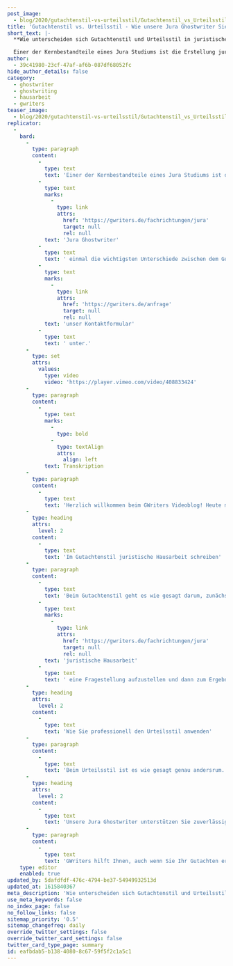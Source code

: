 ```yaml
---
post_image:
  - blog/2020/gutachtenstil-vs-urteilsstil/Gutachtenstil_vs_Urteilsstil.jpg
title: 'Gutachtenstil vs. Urteilsstil - Wie unsere Jura Ghostwriter Sie unterstützen'
short_text: |-
  **Wie unterscheiden sich Gutachtenstil und Urteilsstil in juristischen Hausarbeiten? Lassen Sie sich jetzt von unseren Jura Ghostwritern unterstützen!**

  Einer der Kernbestandteile eines Jura Studiums ist die Erstellung juristischer Hausarbeiten. Doch hierbei gibt es ein ganz entscheidendes Kriterium zu beachten: soll die Hausarbeit im Gutachtenstil oder im Urteilsstil erstellt werden? Je nachdem welcher Stil angewandt werden muss, unterscheidet sich der Inhalt und die Argumentationsweise in einer juristischen Hausarbeit massiv. In diesem Video haben wir...
author:
  - 39c41980-23cf-47af-af6b-087df68052fc
hide_author_details: false
category:
  - ghostwriter
  - ghostwriting
  - hausarbeit
  - gwriters
teaser_image:
  - blog/2020/gutachtenstil-vs-urteilsstil/Gutachtenstil_vs_Urteilsstil.jpg
replicator:
  -
    bard:
      -
        type: paragraph
        content:
          -
            type: text
            text: 'Einer der Kernbestandteile eines Jura Studiums ist die Erstellung juristischer Hausarbeiten. Doch hierbei gibt es ein ganz entscheidendes Kriterium zu beachten: soll die Hausarbeit im Gutachtenstil oder im Urteilsstil erstellt werden? Je nachdem welcher Stil angewandt werden muss, unterscheidet sich der Inhalt und die Argumentationsweise in einer juristischen Hausarbeit massiv. In diesem Video haben wir auf Basis der jahrelangen Erfahrung unserer besten '
          -
            type: text
            marks:
              -
                type: link
                attrs:
                  href: 'https://gwriters.de/fachrichtungen/jura'
                  target: null
                  rel: null
            text: 'Jura Ghostwriter'
          -
            type: text
            text: ' einmal die wichtigsten Unterschiede zwischen dem Gutachtenstil und dem Urteilsstil für Sie herausgearbeitet. Wenn Sie eine Unterstützung durch unsere Jura Ghostwriter wünschen, beispielsweise beim Verfassen ihrer juristischen Hausarbeit oder auch bei der Vorbereitung auf Ihre anstehende Jura Klausur, dann schicken Sie uns jetzt gerne ein unverbindliche Anfrage über '
          -
            type: text
            marks:
              -
                type: link
                attrs:
                  href: 'https://gwriters.de/anfrage'
                  target: null
                  rel: null
            text: 'unser Kontaktformular'
          -
            type: text
            text: ' unter.'
      -
        type: set
        attrs:
          values:
            type: video
            video: 'https://player.vimeo.com/video/408833424'
      -
        type: paragraph
        content:
          -
            type: text
            marks:
              -
                type: bold
              -
                type: textAlign
                attrs:
                  align: left
            text: Transkription
      -
        type: paragraph
        content:
          -
            type: text
            text: 'Herzlich willkommen beim GWriters Videoblog! Heute mit dem Thema "Gutachtenstil versus Urteilsstil" und wie GWriters Sie bei Ihrem Gutachten unterstützen kann. Wir schauen uns dazu in diesem Video zu juristischen Gutachten einmal die beiden Stile an und stellen diese gegenüber. Einmal den Gutachtenstil, wo man mit der Fragestellung anfängt und sich zum Ergebnis hinarbeitet, gegenüber dem Urteilsstil, wo es genau andersrum funktioniert und man mit dem Ergebnis beginnt und dieses dann eben begründet bzw. herleitet. Im Anschluss schauen wir uns an, was die Kompetenzen unserer erfahrenen Jura Ghostwriter sind und wie wir Ihnen unter die Arme greifen können.'
      -
        type: heading
        attrs:
          level: 2
        content:
          -
            type: text
            text: 'Im Gutachtenstil juristische Hausarbeit schreiben'
      -
        type: paragraph
        content:
          -
            type: text
            text: 'Beim Gutachtenstil geht es wie gesagt darum, zunächst für die '
          -
            type: text
            marks:
              -
                type: link
                attrs:
                  href: 'https://gwriters.de/fachrichtungen/jura'
                  target: null
                  rel: null
            text: 'juristische Hausarbeit'
          -
            type: text
            text: ' eine Fragestellung aufzustellen und dann zum Ergebnis zu kommen. Man fängt dabei mit dem sogenannten Obersatz an und schaut sich an, was muss überhaupt geklärt werden bzw. welcher Fall liegt vor, schaut dann im Gesetz nach und macht weiter mit der sogenannten Definition. Das heißt, man definiert einen Rechtsbegriff aus dem Gesetz, der eben zu dem genannten Obersatz passt und fügt das Ganze dann entsprechend in der Subvention zusammen. Nachdem man diesen Prozess durchgegangen ist, kommt man dann zum entsprechenden Ergebnis, wo dann hoffentlich die Fragestellung beantwortet wird.'
      -
        type: heading
        attrs:
          level: 2
        content:
          -
            type: text
            text: 'Wie Sie professionell den Urteilsstil anwenden'
      -
        type: paragraph
        content:
          -
            type: text
            text: 'Beim Urteilsstil ist es wie gesagt genau andersrum. Diesen kann man allerdings nur bei sehr einfachen und eindeutigen Sachverhalten anwenden, spart sich dadurch allerdings natürlich eine Menge Zeit. Wenn der Sachverhalt eindeutig ist kann man eben direkt mit dem Ergebnis beginnen und dieses dann begründen. Das Ziel des Urteilsstils ist eine gelungene Herleitung und ein überzeugendes juristisches Ergebnis. Dabei ist es wichtig, dass man auf die Schreib- und Argumentationstechniken achtet, das Ergebnis nicht nur nennt, sondern wie gesagt auch ordentlich begründet.'
      -
        type: heading
        attrs:
          level: 2
        content:
          -
            type: text
            text: 'Unsere Jura Ghostwriter unterstützen Sie zuverlässig und individuell'
      -
        type: paragraph
        content:
          -
            type: text
            text: 'GWriters hilft Ihnen, auch wenn Sie Ihr Gutachten erstellen lassen möchten oder eine Mustervorlage dafür brauchen durch unsere erfahrenen Jura Ghostwriter aus dem Bereich. Diese helfen Ihnen nicht nur bei der Schwerpunktsetzung, sondern bringen auch ausreichend Erfahrung in der Falllösung mit. Wir haben sehr sehr viele Juristen bei uns in der Ghostwriter-Datenbank die auch bei der Wahl des richtigen Gutachtenstils helfen können und diesen entsprechend dann auch anwenden. Diese bringen alle wichtigen Erkenntnissen der rechtlichen Problematik auf den Punkt und liefern eben auch eine rechtlich stichhaltige Argumentation, womit ja viele Studenten oftmals Probleme haben. Ich hoffe, ich konnte Ihnen hiermit näher bringen wie GWriters Ihnen dabei helfen kann, Ihr gutachten auch erstellen zu lassen, und Ihnen einmal die beiden Stile ausreichend gegenüberstellen. Ich bedanke mich und bis zum nächsten mal!'
    type: editor
    enabled: true
updated_by: 5dafdfdf-476c-4794-be37-54949932513d
updated_at: 1615840367
meta_description: 'Wie unterscheiden sich Gutachtenstil und Urteilsstil in juristischen Hausarbeiten? Lassen Sie sich jetzt von unseren Jura Ghostwritern unterstützen!'
use_meta_keywords: false
no_index_page: false
no_follow_links: false
sitemap_priority: '0.5'
sitemap_changefreq: daily
override_twitter_settings: false
override_twitter_card_settings: false
twitter_card_type_page: summary
id: eafbdab5-b138-4080-8c67-59f5f2c1a5c1
---
```

